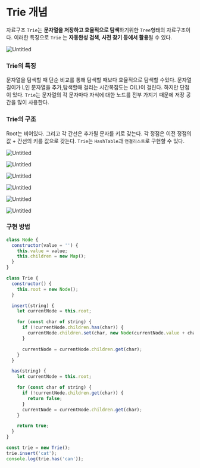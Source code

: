 # Trie 개념

자료구조 `Trie`는 **문자열을 저장하고 효율적으로 탐색**하기위한 `Tree`형태의 자료구조이다.
이러한 특징으로 `Trie` 는 **자동완성 검색, 사전 찾기 등에서 활용**될 수 있다.

![Untitled](https://distinct-boursin-9c6.notion.site/image/https%3A%2F%2Fprod-files-secure.s3.us-west-2.amazonaws.com%2Fd3cf9fec-22fc-4497-8749-8a20369906be%2Ff03171ae-7d3e-4c65-8824-81275b4f8f66%2FUntitled.png?table=block&id=9e6f884c-4dba-4bc8-b5ab-3b178def81fc&spaceId=d3cf9fec-22fc-4497-8749-8a20369906be&width=700&userId=&cache=v2)

### Trie의 특징

문자열을 탐색할 때 단순 비교를 통해 탐색할 때보다 효율적으로 탐색할 수있다.
문자열 길이가 L인 문자열을 추가,탐색할때 걸리는 시간복잡도는 O(L)이 걸린다.
하지만 단점이 있다. `Trie`는 문자열의 각 문자마다 자식에 대한 노드를 전부 가지기 때문에 저장 공간을 많이 사용한다.

### Trie의 구조

Root는 비어있다. 그리고 각 간선은 추가될 문자를 키로 갖는다.
각 정점은 이전 정점의 값 + 간선의 키를 값으로 갖는다.
`Trie`는 `HashTable`과 `연결리스트`로 구현할 수 있다.

![Untitled](https://distinct-boursin-9c6.notion.site/image/https%3A%2F%2Fprod-files-secure.s3.us-west-2.amazonaws.com%2Fd3cf9fec-22fc-4497-8749-8a20369906be%2Ffcfb5fc8-ab24-4161-aa2b-f1600b49f141%2FUntitled.png?table=block&id=76ab17d9-a351-4aee-8283-b49e79fe5746&spaceId=d3cf9fec-22fc-4497-8749-8a20369906be&width=1300&userId=&cache=v2)

![Untitled](https://distinct-boursin-9c6.notion.site/image/https%3A%2F%2Fprod-files-secure.s3.us-west-2.amazonaws.com%2Fd3cf9fec-22fc-4497-8749-8a20369906be%2F4a147edd-1d31-4e48-a221-d47da1b40f7f%2FUntitled.png?table=block&id=acedb802-a7c6-4b10-8587-5a709d0c15e7&spaceId=d3cf9fec-22fc-4497-8749-8a20369906be&width=1300&userId=&cache=v2)

![Untitled](https://distinct-boursin-9c6.notion.site/image/https%3A%2F%2Fprod-files-secure.s3.us-west-2.amazonaws.com%2Fd3cf9fec-22fc-4497-8749-8a20369906be%2F7867a175-2544-4d64-8a03-9dce14168f7e%2FUntitled.png?table=block&id=0359ea02-ced2-48f5-992d-a4e72640afaf&spaceId=d3cf9fec-22fc-4497-8749-8a20369906be&width=1530&userId=&cache=v2)

![Untitled](https://distinct-boursin-9c6.notion.site/image/https%3A%2F%2Fprod-files-secure.s3.us-west-2.amazonaws.com%2Fd3cf9fec-22fc-4497-8749-8a20369906be%2F0789b473-21a5-4a65-934b-b1017b00afee%2FUntitled.png?table=block&id=982f1c19-a86f-4185-b2b5-63d7e1f0d81c&spaceId=d3cf9fec-22fc-4497-8749-8a20369906be&width=1300&userId=&cache=v2)

![Untitled](https://distinct-boursin-9c6.notion.site/image/https%3A%2F%2Fprod-files-secure.s3.us-west-2.amazonaws.com%2Fd3cf9fec-22fc-4497-8749-8a20369906be%2F7c2eb248-0460-40ec-8718-c819f778adb2%2FUntitled.png?table=block&id=70427e4d-62db-495c-809b-3d575f72a414&spaceId=d3cf9fec-22fc-4497-8749-8a20369906be&width=1300&userId=&cache=v2)

![Untitled](https://distinct-boursin-9c6.notion.site/image/https%3A%2F%2Fprod-files-secure.s3.us-west-2.amazonaws.com%2Fd3cf9fec-22fc-4497-8749-8a20369906be%2F5a992366-c8d9-4159-b303-31dbb7d027ba%2FUntitled.png?table=block&id=64e03e54-d5ee-4a51-a6a4-6010495e1228&spaceId=d3cf9fec-22fc-4497-8749-8a20369906be&width=1530&userId=&cache=v2)

### 구현 방법

```jsx
class Node {
  constructor(value = '') {
    this.value = value;
    this.children = new Map();
  }
}

class Trie {
  constructor() {
    this.root = new Node();
  }

  insert(string) {
    let currentNode = this.root;

    for (const char of string) {
      if (!currentNode.children.has(char)) {
        currentNode.children.set(char, new Node(currentNode.value + char));
      }

      currentNode = currentNode.children.get(char);
    }
  }

  has(string) {
    let currentNode = this.root;

    for (const char of string) {
      if (!currentNode.children.get(char)) {
        return false;
      }
      currentNode = currentNode.children.get(char);
    }

    return true;
  }
}

const trie = new Trie();
trie.insert('cat');
console.log(trie.has('can'));
```
